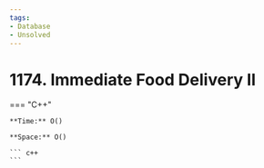 ```yaml
---
tags:
- Database
- Unsolved
---
```



# 1174. Immediate Food Delivery II

=== "C++"

    **Time:** O()

    **Space:** O()

    ``` c++
    ```